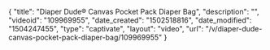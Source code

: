 {
    "title": "Diaper Dude&reg; Canvas Pocket Pack Diaper Bag",
    "description": "",
    "videoid": "109969955",
    "date_created": "1502518816",
    "date_modified": "1504247455",
    "type": "captivate",
    "layout": "video",
    "url": "\/v\/diaper-dude-canvas-pocket-pack-diaper-bag\/109969955"
}